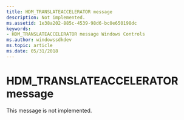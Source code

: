 ```yaml
---
title: HDM_TRANSLATEACCELERATOR message
description: Not implemented.
ms.assetid: 1e38a202-885c-4539-98d6-bc0e650198dc
keywords:
- HDM_TRANSLATEACCELERATOR message Windows Controls
ms.author: windowssdkdev
ms.topic: article
ms.date: 05/31/2018
---
```


# HDM\_TRANSLATEACCELERATOR message

This message is not implemented.

 

 




